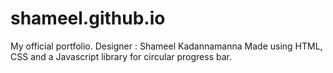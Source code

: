# shameel.github.io
My official portfolio.
Designer : Shameel Kadannamanna
Made using HTML, CSS and a Javascript library for circular progress bar.
